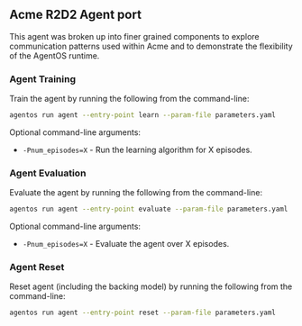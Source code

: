 ## Acme R2D2 Agent port

This agent was broken up into finer grained components to explore communication
patterns used within Acme and to demonstrate the flexibility of the AgentOS
runtime.

### Agent Training

Train the agent by running the following from the command-line:

```bash
agentos run agent --entry-point learn --param-file parameters.yaml
```

Optional command-line arguments:

* `-Pnum_episodes=X` - Run the learning algorithm for X episodes.


### Agent Evaluation

Evaluate the agent by running the following from the command-line:

```bash
agentos run agent --entry-point evaluate --param-file parameters.yaml
```

Optional command-line arguments:

* `-Pnum_episodes=X` - Evaluate the agent over X episodes.


### Agent Reset

Reset agent (including the backing model) by running the following from the
command-line:

```bash
agentos run agent --entry-point reset --param-file parameters.yaml
```


